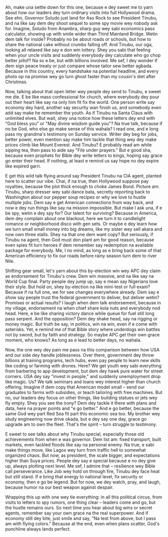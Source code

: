 Ah, make una settle down for this one, because e dey sweet me to yarn about how our leaders dey turn ordinary visits into full Hollywood drama. See ehn, Governor Soludo just land for Aso Rock to see President Tinubu, and na like say dem dey shoot sequel to some spy movie wey nobody ask for. Imagine, Soludo from Anambra, sharp guy wey sabi economics pass calculator, showing up with smile wider than Third Mainland Bridge. Wetin dem talk for inside? Probably no be about roads or schools, but how to share the national cake without crumbs falling off. And Tinubu, our oga, looking all relaxed like say e don win lottery. Shey you sabi that feeling when your uncle visits and suddenly everybody dey calculate who go chop better jollof? Na so e be, but with billions involved. Me sef, I dey wonder if dem sign peace treaty or just compare whose tailor sew better agbada. Because in this country, every handshake na potential headline, and every photo op na promise wey go turn ghost faster than my cousin's diet after Christmas.

Now, talking about that open letter wey people dey send to Tinubu, e sweet me die. E be like mass confessional for church, where everybody dey pour out their heart like say na only him fit fix the world. One person write say economy dey hard, another say security wan finish us, and somebody even add say make he remember the youth. As if Tinubu na Santa Claus with unlimited elves. But wait, shey una notice how these letters dey end with "God bless you" or "May divine wisdom guide you"? Na true talk, because if no be God, who else go make sense of this wahala? I read one, and e long pass my grandma's testimony on Sunday service. Writer dey beg for jobs, better power, even mention say make him tackle that thing wey dey make prices climb like Mount Everest. And Tinubu? E probably read am while sipping tea, then pass to aide say "File under prayers." But e good sha, because even prophets for Bible dey write letters to kings, hoping say grace go enter their head. If nothing, at least e remind us say hope no dey expire like expired garri.

E get this wild talk flying around say President Tinubu na CIA agent, planted here to scatter our vibe. Chai, if na true, then Hollywood suppose pay royalties, because the plot thick enough to choke James Bond. Picture am: Tinubu, sharp dresser wey sabi dance bata, secretly reporting back to Washington about our pepper soup recipes or why we love to hustle multiple jobs. Dem say e get American connections from way back, and now e dey run things like say na mission impossible. But make I ask una, if e be spy, wetin e dey spy for? Our talent for surviving? Because in America, dem dey complain about one blackout, here we turn it to candlelight romance or neighborhood disco with gen sets. Or maybe e dey learn how we turn small small money into big dreams, like my sister wey sell akara and now own three stalls. Shey na that one dem want copy? But seriously, if Tinubu na agent, then God must don plant am for good reason, because even spies fit turn heroes if dem remember say redemption na available package for everybody. Me, I no mind, as long as e bring back some of that American efficiency to fix our roads before rainy season turn dem to river Nile.

Shifting gear small, let's yarn about this by-election win wey APC dey claim as endorsement for Tinubu's crew. Dem win massive, and na like say na World Cup final. Party people dey jump up, say e mean say Nigerians love their style. But hold on, shey by-election na like mini-test or full exam? Because if na full one, we for see changes everywhere already. Dem say e show say people trust the federal government to deliver, but deliver wetin? Promises or actual results? I laugh when dem talk endorsement, because in my village, endorsement na when chief share kola nuts and everybody nod head. Here, e be like sharing victory dance while queue for fuel still long pass serpent. And the opposition? Dem dey shake head, say na rigging or money magic. But truth be say, in politics, win na win, even if e come with asterisks. Yet, e remind me of that Bible story where underdogs win battles not by sword, but by faith and strategy. So maybe APC get their own grace moment, who knows? As long as e lead to better days, no wahala.

Now, the one wey dey pain me pass na this comparison between how USA and our side dey handle joblessness. Over there, government dey throw billions at training programs, tech hubs, even pay people to learn new skills like coding or farming with drones. Here? We get youth wey sabi everything from barbering to app development, but dem dey hawk pure water for street corners. USA dey say "invest in people," and suddenly unemployment drop like magic. Us? We talk seminars and loans wey interest higher than church offering. Imagine if dem copy that American model small – send our graduates to farms with subsidies, or teach tailoring with free machines. But no, our leaders dey focus on other things, like building statues or jets wey fly empty. Shey you see the irony? Dem dey tackle it there with plans and data, here na prayer points and "e go better." And e go better, because the same God wey part Red Sea fit part this economic sea too. My brother wey study engineering now drive okada, but e dey say one day, grace go upgrade am to own the fleet. That's the spirit – turn struggle to testimony.

E sweet to see talks about why Tinubu special, especially those old achievements from when e was governor. Dem list am: fixed transport, built markets, even tackled floods like say na personal enemy. Na true, e sabi make things move, like Lagos wey turn from traffic hell to somewhat organized chaos. But now, as president, the scale bigger, and expectations higher than Suya prices. People dey say e special because e no dey give up, always plotting next level. Me sef, I admire that – resilience wey Bible call perseverance. Like Job wey hold on through fire, Tinubu dey face heat but still stand. If e bring that energy to national level, fix security or economy, then e go be legend. But for now, we dey watch, pray, and laugh, because humor na our best weapon against despair.

Wrapping this up with one wey tie everything: in all this political circus, from visits to letters to spy rumors, one thing clear – leaders come and go, but the hustle remains ours. So next time you hear about big wins or secret agents, remember say your own grace na the real superpower. And if economy still dey bite, just smile and say, "Na test from above, but I pass am with flying colors." Because at the end, even when plans scatter, God's punchline always lands perfect.